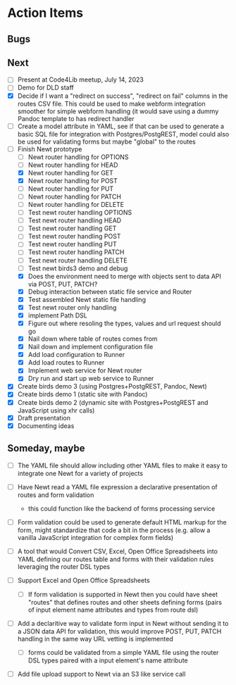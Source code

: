 
# Action Items

## Bugs

## Next

- [ ] Present at Code4Lib meetup, July 14, 2023
- [ ] Demo for DLD staff
- [x] Decide if I want a "redirect on success", "redirect on fail" columns in the routes CSV file. This could be used to make webform integration smoother for simple webform handling (it would save using a dummy Pandoc template to has redirect handler
- [ ] Create a model attribute in YAML, see if that can be used to generate a basic SQL file for integration with Postgres/PostgREST, model could also be used for validating forms but maybe "global" to the routes
- [ ] Finish Newt prototype
    - [ ] Newt router handling for OPTIONS
    - [ ] Newt router handling for HEAD
    - [x] Newt router handling for GET
    - [x] Newt router handling for POST
    - [ ] Newt router handling for PUT
    - [ ] Newt router handling for PATCH
    - [ ] Newt router handling for DELETE
    - [ ] Test newt router handling OPTIONS
    - [ ] Test newt router handling HEAD
    - [ ] Test newt router handling GET
    - [ ] Test newt router handling POST
    - [ ] Test newt router handling PUT
    - [ ] Test newt router handling PATCH
    - [ ] Test newt router handling DELETE
    - [ ] Test newt birds3 demo and debug
    - [x] Does the environment need to merge with objects sent to data API via POST, PUT, PATCH?
    - [x] Debug interaction between static file service and Router
    - [x] Test assembled Newt static file handling
    - [x] Test newt router only handling
    - [x] implement Path DSL
    - [x] Figure out where resoling the types, values and url request should go
    - [x] Nail down where table of routes comes from
    - [x] Nail down and implement configuration file
    - [x] Add load configuration to Runner
    - [x] Add load routes to Runner
    - [x] Implement web service for Newt router
    - [x] Dry run and start up web service to Runner
- [x] Create birds demo 3 (using Postgres+PostgREST, Pandoc, Newt)
- [x] Create birds demo 1 (static site with Pandoc)
- [x] Create birds demo 2 (dynamic site with Postgres+PostgREST and JavaScript using xhr calls)
- [x] Draft presentation
- [x] Documenting ideas

## Someday, maybe

- [ ] The YAML file should allow including other YAML files to make it easy to integrate one Newt for a variety of projects
- [ ] Have Newt read a YAML file expression a declarative presentation of routes and form validation
	- this could function like the backend of forms processing service
- [ ] Form validation could be  used to generate default HTML markup for the form, might standardize that code a bit in the process (e.g. allow a vanilla JavaScript integration for complex form fields)
- [ ] A tool that would Convert CSV, Excel, Open Office Spreadsheets into YAML defining our routes table and forms with their validation rules leveraging the router DSL types
- [ ] Support Excel and Open Office Spreadsheets
	- [ ] If form validation is supported in Newt then you could have sheet "routes" that defines routes and other sheets defining forms (pairs of input element name attributes and types from route dsl)
- [ ] Add a declaritive way to validate form input in Newt without sending it to a JSON data API for validation, this would improve POST, PUT, PATCH handling in the same way URL vetting is implemented
	- [ ] forms could be validated from a simple YAML file using the router DSL types paired with a input element's name attribute
- [ ] Add file upload support to Newt via an S3 like service call

